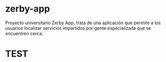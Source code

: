 # zerby-app
Proyecto universitario Zerby App, trata de una aplicación que permite a los usuarios localizar servicios impartidos por gente especializada que se encuentren cerca.
# TEST